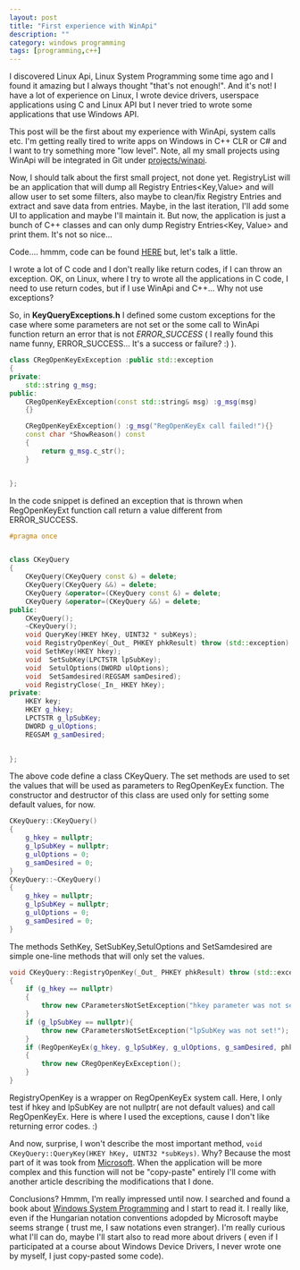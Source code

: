 ```yaml
---
layout: post
title: "First experience with WinApi"
description: ""
category: windows programming
tags: [programming,c++]
---
```


I discovered Linux Api, Linux System Programming some time ago and I found it amazing but I always thought "that's not enough!". And it's not! I have a lot of experience 
on Linux, I wrote device drivers, userspace applications using C and Linux API but I never tried to wrote some applications that use Windows API.

This post will be the first about my experience with WinApi, system calls etc. I'm getting really tired to write apps on Windows in C++ CLR or C# and I 
want to try something more "low level". Note, all my small projects using WinApi will be integrated in Git under [projects/winapi](https://github.com/ardeleanasm/projects/tree/master/winapi/RegistryList).

Now, I should talk about the first small project, not done yet. RegistryList will be an application that will dump all Registry Entries<Key,Value> and will
allow user to set some filters, also maybe to clean/fix Registry Entries and extract and save data from entries. Maybe, in the last iteration, I'll add some 
UI to application and maybe I'll maintain it. But now, the application is just a bunch of C++ classes and can only dump Registry Entries<Key, Value> and print
them. It's not so nice...

Code.... hmmm, code can be found [HERE](https://github.com/ardeleanasm/projects/tree/master/winapi/RegistryList) but, let's talk a little.

I wrote a lot of C code and I don't really like return codes, if I can throw an exception. OK, on Linux, where I try to wrote all the applications in C code, 
I need to use return codes, but if I use WinApi and C++... Why not use exceptions?

So, in **KeyQueryExceptions.h** I defined some custom exceptions for the case where some parameters are not set or the some call to WinApi function return an error that
is not *ERROR_SUCCESS* ( I really found this name funny, ERROR_SUCCESS... It's a success or failure? :) ).


```c++
class CRegOpenKeyExException :public std::exception
{
private:
	std::string g_msg;
public:
	CRegOpenKeyExException(const std::string& msg) :g_msg(msg)
	{}

	CRegOpenKeyExException() :g_msg("RegOpenKeyEx call failed!"){}
	const char *ShowReason() const
	{
		return g_msg.c_str();
	}


};
```

In the code snippet is defined an exception that is thrown when RegOpenKeyExt function call return a value different from ERROR_SUCCESS.

```c++
#pragma once


class CKeyQuery
{
	CKeyQuery(CKeyQuery const &) = delete;
	CKeyQuery(CKeyQuery &&) = delete;
	CKeyQuery &operator=(CKeyQuery const &) = delete;
	CKeyQuery &operator=(CKeyQuery &&) = delete;
public:
	CKeyQuery();
	~CKeyQuery();
	void QueryKey(HKEY hKey, UINT32 * subKeys);
	void RegistryOpenKey(_Out_ PHKEY phkResult) throw (std::exception);
	void SethKey(HKEY hkey);
	void  SetSubKey(LPCTSTR lpSubKey);
	void  SetulOptions(DWORD ulOptions);
	void  SetSamdesired(REGSAM samDesired);
	void RegistryClose(_In_ HKEY hKey);
private:
	HKEY key;
	HKEY g_hkey;
	LPCTSTR g_lpSubKey;
	DWORD g_ulOptions;
	REGSAM g_samDesired;
	

};
```

The above code define a class CKeyQuery. The set methods are used to set the values that will be used as parameters to RegOpenKeyEx function. The constructor and
destructor of this class are used only for setting some default values, for now.

```c++
CKeyQuery::CKeyQuery()
{
	g_hkey = nullptr;
	g_lpSubKey = nullptr;
	g_ulOptions = 0;
	g_samDesired = 0;
}
CKeyQuery::~CKeyQuery()
{
	g_hkey = nullptr;
	g_lpSubKey = nullptr;
	g_ulOptions = 0;
	g_samDesired = 0;
}
```
The methods SethKey, SetSubKey,SetulOptions and SetSamdesired are simple one-line methods that will only set the values.

```c++
void CKeyQuery::RegistryOpenKey(_Out_ PHKEY phkResult) throw (std::exception)
{
	if (g_hkey == nullptr)
	{
		throw new CParametersNotSetException("hkey parameter was not set");
	}
	if (g_lpSubKey == nullptr){
		throw new CParametersNotSetException("lpSubKey was not set!");
	}
	if (RegOpenKeyEx(g_hkey, g_lpSubKey, g_ulOptions, g_samDesired, phkResult) != ERROR_SUCCESS)
	{
		throw new CRegOpenKeyExException();
	}
}
```
RegistryOpenKey is a wrapper on RegOpenKeyEx system call. Here, I only test if hkey and lpSubKey are not nullptr( are not default values) and call RegOpenKeyEx. 
Here is where I used the exceptions, cause I don't like returning error codes. :)

And now, surprise, I won't describe the most important method, `void CKeyQuery::QueryKey(HKEY hKey, UINT32 *subKeys)`. Why? Because the most part of it 
was took from [Microsoft](https://msdn.microsoft.com/en-us/library/windows/desktop/ms724256(v=vs.85).aspx). When the application will be more complex and this
function will not be "copy-paste" entirely I'll come with another article describing the modifications that I done.

Conclusions? 
Hmmm, I'm really impressed until now. I searched and found a book about [Windows System Programming](http://www.amazon.com/Windows-Programming-Addison-Wesley-Microsoft-Technology/dp/0321657748)
and I start to read it. I really like, even if the Hungarian notation conventions adopded by Microsoft maybe seems strange ( trust me, I saw notations even stranger).
I'm really curious what I'll can do, maybe I'll start also to read more about drivers ( even if I participated at a course about Windows Device Drivers, I 
never wrote one by myself, I just copy-pasted some code).



